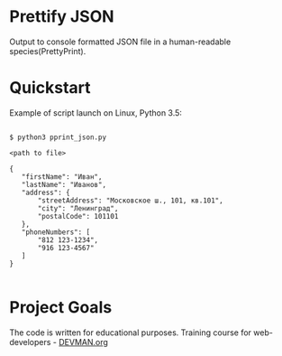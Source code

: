 # Prettify JSON

Output to console formatted JSON file in a human-readable species(PrettyPrint).

# Quickstart

Example of script launch on Linux, Python 3.5:

```#!bash

$ python3 pprint_json.py 

<path to file>

{
   "firstName": "Иван",
   "lastName": "Иванов",
   "address": {
       "streetAddress": "Московское ш., 101, кв.101",
       "city": "Ленинград",
       "postalCode": 101101
   },
   "phoneNumbers": [
       "812 123-1234",
       "916 123-4567"
   ]
}


```

# Project Goals

The code is written for educational purposes. Training course for web-developers - [DEVMAN.org](https://devman.org)
